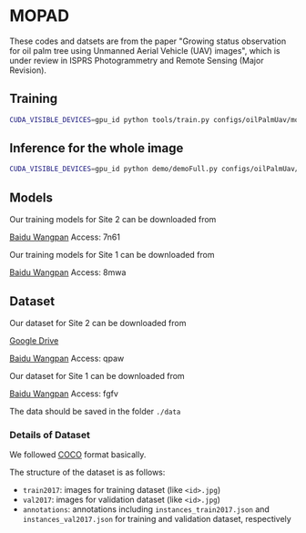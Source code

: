 # MOPAD

These codes and datsets are from the paper "Growing status observation for oil palm tree using Unmanned Aerial Vehicle (UAV) images", which is under review in ISPRS Photogrammetry and Remote Sensing (Major Revision).

## Training

```bash
CUDA_VISIBLE_DEVICES=gpu_id python tools/train.py configs/oilPalmUav/mopad.py
```


## Inference for the whole image

```bash
CUDA_VISIBLE_DEVICES=gpu_id python demo/demoFull.py configs/oilPalmUav/mopad.py work_dirs/mopad/latest.pth mopad-det.txt test_images
```

## Models

Our training models for Site 2 can be downloaded from

[Baidu Wangpan](https://pan.baidu.com/s/1Vj-Se2LUi8839_JjYIh2tQ) Access: 7n61

Our training models for Site 1 can be downloaded from

[Baidu Wangpan](https://pan.baidu.com/s/1asWfKmzViQKDRRZ0BPBOXw) Access: 8mwa


## Dataset
Our dataset for Site 2 can be downloaded from

[Google Drive](https://drive.google.com/drive/folders/17I8HVrGo812vpMdD2EKrkdw_61NVrUfb?usp=sharing)

[Baidu Wangpan](https://pan.baidu.com/s/1JStM5aYCjtZho249PuJ_WQ)  Access: qpaw

Our dataset for Site 1 can be downloaded from

[Baidu Wangpan](https://pan.baidu.com/s/1Eyk1fldzNehEOcd6E9UEsw) Access: fgfv

The data should be saved in the folder `./data`


### Details of Dataset
We followed [COCO](https://cocodataset.org/) format basically.

The structure of the dataset is as follows:
- `train2017`: images for training dataset (like `<id>.jpg`)
- `val2017`: images for validation dataset (like `<id>.jpg`)
- `annotations`: annotations including `instances_train2017.json` and `instances_val2017.json` for training and validation dataset, respectively


